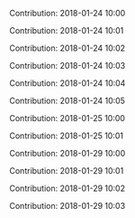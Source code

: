 Contribution: 2018-01-24 10:00

Contribution: 2018-01-24 10:01

Contribution: 2018-01-24 10:02

Contribution: 2018-01-24 10:03

Contribution: 2018-01-24 10:04

Contribution: 2018-01-24 10:05

Contribution: 2018-01-25 10:00

Contribution: 2018-01-25 10:01

Contribution: 2018-01-29 10:00

Contribution: 2018-01-29 10:01

Contribution: 2018-01-29 10:02

Contribution: 2018-01-29 10:03

